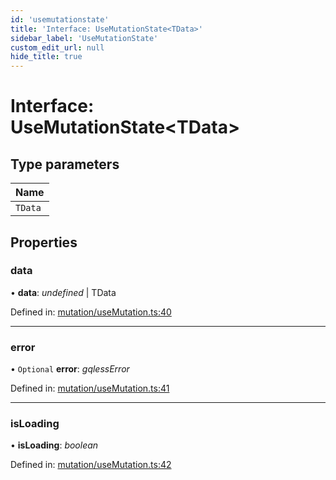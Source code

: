 ```yaml
---
id: 'usemutationstate'
title: 'Interface: UseMutationState<TData>'
sidebar_label: 'UseMutationState'
custom_edit_url: null
hide_title: true
---
```


# Interface: UseMutationState<TData\>

## Type parameters

| Name    |
| :------ |
| `TData` |

## Properties

### data

• **data**: _undefined_ \| TData

Defined in: [mutation/useMutation.ts:40](https://github.com/gqless/gqless/blob/master/packages/react/src/mutation/useMutation.ts#L40)

---

### error

• `Optional` **error**: _gqlessError_

Defined in: [mutation/useMutation.ts:41](https://github.com/gqless/gqless/blob/master/packages/react/src/mutation/useMutation.ts#L41)

---

### isLoading

• **isLoading**: _boolean_

Defined in: [mutation/useMutation.ts:42](https://github.com/gqless/gqless/blob/master/packages/react/src/mutation/useMutation.ts#L42)

